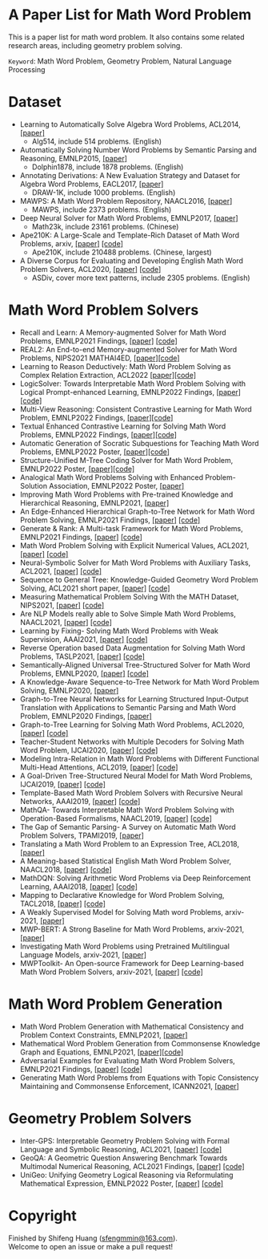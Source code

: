 A Paper List for Math Word Problem
==

This is a paper list for math word problem. It also contains some related research areas, including geometry problem solving.

`Keyword`: Math Word Problem, Geometry Problem, Natural Language Processing

# Dataset
* Learning to Automatically Solve Algebra Word Problems, ACL2014,  [[paper]](https://aclanthology.org/P14-1026.pdf)
   * Alg514, include 514 problems. (English)
* Automatically Solving Number Word Problems by Semantic Parsing and Reasoning, EMNLP2015,  [[paper]](https://aclanthology.org/D15-1135.pdf)
  * Dolphin1878, include 1878 problems. (English)
* Annotating Derivations: A New Evaluation Strategy and Dataset for Algebra Word Problems, EACL2017,  [[paper]](https://aclanthology.org/E17-1047.pdf)
  * DRAW-1K, include 1000 problems. (English)
* MAWPS: A Math Word Problem Repository, NAACL2016,  [[paper]](https://aclanthology.org/N16-1136.pdf)
  * MAWPS, include 2373 problems. (English)
* Deep Neural Solver for Math Word Problems, EMNLP2017, [[paper]](https://aclanthology.org/D17-1088.pdf)
  * Math23k, include 23161 problems. (Chinese)
* Ape210K: A Large-Scale and Template-Rich Dataset of Math Word Problems, arxiv,  [[paper]](https://arxiv.org/abs/2009.11506) [[code]](https://github.com/Chenny0808/ape210k)
  * Ape210K, include 210488 problems. (Chinese, largest)
* A Diverse Corpus for Evaluating and Developing English Math Word Problem Solvers, ACL2020, [[paper]](https://arxiv.org/pdf/2106.15772.pdf) [[code]](https://github.com/chaochun/nlu-asdiv-dataset)
  * ASDiv, cover more text patterns, include 2305 problems. (English)


# Math Word Problem Solvers
* Recall and Learn: A Memory-augmented Solver for Math Word Problems, EMNLP2021 Findings,  [[paper]](https://aclanthology.org/2021.findings-emnlp.68.pdf) [[code]](https://github.com/sfeng-m/REAL4MWP) 
* REAL2: An End-to-end Memory-augmented Solver for Math Word Problems, NIPS2021 MATHAI4ED, [[paper]](https://mathai4ed.github.io/papers/papers/paper_7.pdf)[[code]](https://github.com/sfeng-m/REAL2)
* Learning to Reason Deductively: Math Word Problem Solving as Complex Relation Extraction, ACL2022 [[paper]](https://aclanthology.org/2022.acl-long.410.pdf)[[code]](https://github.com/allanj/Deductive-MWP)
* LogicSolver: Towards Interpretable Math Word Problem Solving with Logical Prompt-enhanced Learning, EMNLP2022 Findings, [[paper]](https://arxiv.org/pdf/2205.08232.pdf)[[code]](https://github.com/yangzhch6/InterMWP)
* Multi-View Reasoning: Consistent Contrastive Learning for Math Word Problem, EMNLP2022 Findings, [[paper]](https://arxiv.org/pdf/2210.11694v1.pdf)[[code]](https://github.com/zwq2018/Multi-view-Consistency-for-MWP)
* Textual Enhanced Contrastive Learning for Solving Math Word Problems, EMNLP2022 Findings, [[paper]](https://arxiv.org/pdf/2211.16022.pdf)[[code]](https://github.com/yiyunya/Textual_CL_MWP)
* Automatic Generation of Socratic Subquestions for Teaching Math Word Problems, EMNLP2022 Poster, [[paper]](https://arxiv.org/pdf/2211.12835.pdf)[[code]](https://github.com/eth-nlped/scaffolding-generation)
* Structure-Unified M-Tree Coding Solver for Math Word Problem, EMNLP2022 Poster, [[paper]](https://arxiv.org/pdf/2210.12432.pdf)[[code]](https://github.com/devWangBin/SUMC-Solver)
* Analogical Math Word Problems Solving with Enhanced Problem-Solution Association, EMNLP2022 Poster, [[paper]](https://arxiv.org/pdf/2212.00837.pdf)
* Improving Math Word Problems with Pre-trained Knowledge and Hierarchical Reasoning, EMNLP2021, [[paper]](https://aclanthology.org/2021.emnlp-main.272.pdf)
* An Edge-Enhanced Hierarchical Graph-to-Tree Network for Math Word Problem Solving, EMNLP2021 Findings, [[paper]](https://aclanthology.org/2021.findings-emnlp.127.pdf) [[code]](https://github.com/qinzhuowu/EEH_G2T)
* Generate & Rank: A Multi-task Framework for Math Word Problems, EMNLP2021 Findings, [[paper]](https://aclanthology.org/2021.findings-emnlp.195.pdf)  [[code]](https://github.com/huawei-noah/noah-research)
* Math Word Problem Solving with Explicit Numerical Values, ACL2021, [[paper]](https://aclanthology.org/2021.acl-long.455.pdf)  [[code]](https://github.com/qinzhuowu/nums2t)
* Neural-Symbolic Solver for Math Word Problems with Auxiliary Tasks, ACL2021, [[paper]](https://aclanthology.org/2021.acl-long.456.pdf)  [[code]](https://github.com/QinJinghui/NS-Solver)
* Sequence to General Tree: Knowledge-Guided Geometry Word Problem Solving, ACL2021 short paper, [[paper]](https://aclanthology.org/2021.acl-short.121.pdf)  [[code]](https://github.com/doublebite/Sequence-to-General-tree/)
* Measuring Mathematical Problem Solving With the MATH Dataset, NIPS2021, [[paper]](https://arxiv.org/pdf/2103.03874.pdf) [[code]](https://github.com/hendrycks/math)
* Are NLP Models really able to Solve Simple Math Word Problems, NAACL2021, [[paper]](https://arxiv.org/pdf/2104.06722.pdf) [[code]](https://github.com/arkilpatel/SVAMP)
* Learning by Fixing- Solving Math Word Problems with Weak Supervision, AAAI2021, [[paper]](https://arxiv.org/pdf/2012.10582.pdf) [[code]](https://github.com/evelinehong/LBF)
* Reverse Operation based Data Augmentation for Solving Math Word Problems, TASLP2021, [[paper]](https://arxiv.org/pdf/2010.01556.pdf) [[code]](https://github.com/yiyunya/RODA)
* Semantically-Aligned Universal Tree-Structured Solver for Math Word Problems, EMNLP2020, [[paper]](https://aclanthology.org/2020.emnlp-main.309.pdf) [[code]](https://github.com/QinJinghui/SAU-Solver)
* A Knowledge-Aware Sequence-to-Tree Network for Math Word Problem Solving, EMNLP2020, [[paper]](https://aclanthology.org/2020.emnlp-main.579.pdf)
* Graph-to-Tree Neural Networks for Learning Structured Input-Output Translation with Applications to Semantic Parsing and Math Word Problem, EMNLP2020 Findings, [[paper]](https://aclanthology.org/2020.findings-emnlp.255.pdf)
* Graph-to-Tree Learning for Solving Math Word Problems, ACL2020, [[paper]](https://aclanthology.org/2020.acl-main.362.pdf) [[code]](https://github.com/2003pro/Graph2Tree)
* Teacher-Student Networks with Multiple Decoders for Solving Math Word Problem, IJCAI2020, [[paper]](https://www.ijcai.org/proceedings/2020/0555.pdf) [[code]](https://github.com/2003pro/TSN-MD)
* Modeling Intra-Relation in Math Word Problems with Different Functional Multi-Head Attentions, ACL2019, [[paper]](https://aclanthology.org/P19-1619.pdf) [[code]](https://github.com/lijierui/group-attention)
* A Goal-Driven Tree-Structured Neural Model for Math Word Problems, IJCAI2019, [[paper]](https://www.ijcai.org/proceedings/2019/0736.pdf) [[code]](https://github.com/ShichaoSun/math_seq2tree)
* Template-Based Math Word Problem Solvers with Recursive Neural Networks, AAAI2019, [[paper]](https://tongtianta.site/oss//paper_pdf/5cbadb30-2ca0-11eb-9da8-00163e0d281a_4d28ea7a950f4f393767d0f2ad5e58d6.pdf)  [[code]](https://github.com/uestc-db/T-RNN)
* MathQA- Towards Interpretable Math Word Problem Solving with Operation-Based Formalisms, NAACL2019, [[paper]](https://aclanthology.org/N19-1245.pdf) [[code]](https://math-qa.github.io/math-QA/)
* The Gap of Semantic Parsing- A Survey on Automatic Math Word Problem Solvers, TPAMI2019, [[paper]](https://arxiv.org/pdf/1808.07290.pdf)
* Translating a Math Word Problem to an Expression Tree, ACL2018, [[paper]](https://aclanthology.org/D18-1132.pdf)
* A Meaning-based Statistical English Math Word Problem Solver, NAACL2018, [[paper]](https://aclanthology.org/N18-1060.pdf) [[code]](https://github.com/chaochun/nlu-mwp-noise-dataset)
* MathDQN: Solving Arithmetic Word Problems via Deep Reinforcement Learning, AAAI2018, [[paper]](https://www.aaai.org/ocs/index.php/AAAI/AAAI18/paper/view/16749/16111) [[code]](https://github.com/uestc-db/DQN_Word_Problem_Solver)
* Mapping to Declarative Knowledge for Word Problem Solving, TACL2018, [[paper]](https://aclanthology.org/Q18-1012.pdf) [[code]](https://github.com/CogComp/arithmetic)
* A Weakly Supervised Model for Solving Math word Problems, arxiv-2021, [[paper]](https://arxiv.org/pdf/2104.06722.pdf)
* MWP-BERT: A Strong Baseline for Math Word Problems, arxiv-2021, [[paper]](https://arxiv.org/pdf/2107.13435.pdf)
* Investigating Math Word Problems using Pretrained Multilingual Language Models, arxiv-2021, [[paper]](https://arxiv.org/pdf/2105.08928.pdf)
* MWPToolkit- An Open-source Framework for Deep Learning-based Math Word Problem Solvers, arxiv-2021, [[paper]](https://arxiv.org/pdf/2109.00799.pdf) [[code]](https://github.com/LYH-YF/MWPToolkit)

# Math Word Problem Generation
* Math Word Problem Generation with Mathematical Consistency and Problem Context Constraints, EMNLP2021, [[paper]](https://aclanthology.org/2021.emnlp-main.484.pdf)
* Mathematical Word Problem Generation from Commonsense Knowledge Graph and Equations, EMNLP2021, [[paper]](https://aclanthology.org/2021.emnlp-main.348.pdf)[[code]](https://github.com/tal-ai/MaKE_EMNLP2021)
* Adversarial Examples for Evaluating Math Word Problem Solvers, EMNLP2021 Findings, [[paper]](https://arxiv.org/pdf/2109.05925.pdf)  [[code]](https://github.com/kevivk/MWP_Adversarial)
* Generating Math Word Problems from Equations with Topic Consistency Maintaining and Commonsense Enforcement, ICANN2021, [[paper]](https://arxiv.org/pdf/2012.07379.pdf)


# Geometry Problem Solvers
* Inter-GPS: Interpretable Geometry Problem Solving with Formal Language and Symbolic Reasoning, ACL2021, [[paper]](https://arxiv.org/pdf/2105.04165.pdf)  [[code]](https://github.com/lupantech/InterGPS)
* GeoQA: A Geometric Question Answering Benchmark Towards Multimodal Numerical Reasoning, ACL2021 Findings, [[paper]](https://aclanthology.org/2021.findings-acl.46.pdf)  [[code]](https://github.com/chen-judge/GeoQA)
* UniGeo: Unifying Geometry Logical Reasoning via Reformulating
Mathematical Expression, EMNLP2022 Poster, [[paper]](https://arxiv.org/pdf/2212.02746.pdf)  [[code]](https://github.com/chen-judge/UniGeo)

# Copyright
Finished by Shifeng Huang (sfengmmin@163.com). \
Welcome to open an issue or make a pull request!
